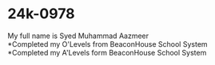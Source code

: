 # 24k-0978
My full name is Syed Muhammad Aazmeer<br/>
*Completed my O'Levels from BeaconHouse School System<br/>
*Completed my A'Levels form BeaconHouse School System<br/>

